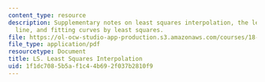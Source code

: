 ```yaml
---
content_type: resource
description: Supplementary notes on least squares interpolation, the least-squares
  line, and fitting curves by least squares.
file: https://ol-ocw-studio-app-production.s3.amazonaws.com/courses/18-02-multivariable-calculus-fall-2007/1f1dc7085b5af1c44b692f037b2810f9_least_sq_intrpol.pdf
file_type: application/pdf
resourcetype: Document
title: LS. Least Squares Interpolation
uid: 1f1dc708-5b5a-f1c4-4b69-2f037b2810f9
---
```

